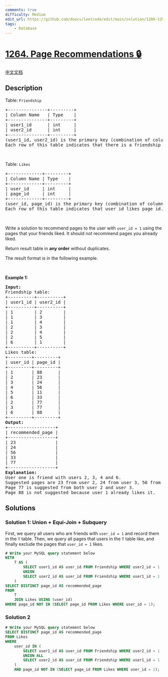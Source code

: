 ```yaml
---
comments: true
difficulty: Medium
edit_url: https://github.com/doocs/leetcode/edit/main/solution/1200-1299/1264.Page%20Recommendations/README_EN.md
tags:
    - Database
---
```


<!-- problem:start -->

# [1264. Page Recommendations 🔒](https://leetcode.com/problems/page-recommendations)

[中文文档](/solution/1200-1299/1264.Page%20Recommendations/README.md)

## Description

<!-- description:start -->

<p>Table: <code>Friendship</code></p>

<pre>
+---------------+---------+
| Column Name   | Type    |
+---------------+---------+
| user1_id      | int     |
| user2_id      | int     |
+---------------+---------+
(user1_id, user2_id) is the primary key (combination of columns with unique values) for this table.
Each row of this table indicates that there is a friendship relation between user1_id and user2_id.
</pre>

<p>&nbsp;</p>

<p>Table: <code>Likes</code></p>

<pre>
+-------------+---------+
| Column Name | Type    |
+-------------+---------+
| user_id     | int     |
| page_id     | int     |
+-------------+---------+
(user_id, page_id) is the primary key (combination of columns with unique values) for this table.
Each row of this table indicates that user_id likes page_id.
</pre>

<p>&nbsp;</p>

<p>Write a solution&nbsp;to recommend pages to the user with <code>user_id = 1</code> using the pages that your friends liked. It should not recommend pages you already liked.</p>

<p>Return result table in <strong>any order</strong> without duplicates.</p>

<p>The&nbsp;result format is in the following example.</p>

<p>&nbsp;</p>
<p><strong class="example">Example 1:</strong></p>

<pre>
<strong>Input:</strong> 
Friendship table:
+----------+----------+
| user1_id | user2_id |
+----------+----------+
| 1        | 2        |
| 1        | 3        |
| 1        | 4        |
| 2        | 3        |
| 2        | 4        |
| 2        | 5        |
| 6        | 1        |
+----------+----------+
Likes table:
+---------+---------+
| user_id | page_id |
+---------+---------+
| 1       | 88      |
| 2       | 23      |
| 3       | 24      |
| 4       | 56      |
| 5       | 11      |
| 6       | 33      |
| 2       | 77      |
| 3       | 77      |
| 6       | 88      |
+---------+---------+
<strong>Output:</strong> 
+------------------+
| recommended_page |
+------------------+
| 23               |
| 24               |
| 56               |
| 33               |
| 77               |
+------------------+
<strong>Explanation:</strong> 
User one is friend with users 2, 3, 4 and 6.
Suggested pages are 23 from user 2, 24 from user 3, 56 from user 3 and 33 from user 6.
Page 77 is suggested from both user 2 and user 3.
Page 88 is not suggested because user 1 already likes it.
</pre>

<!-- description:end -->

## Solutions

<!-- solution:start -->

### Solution 1: Union + Equi-Join + Subquery

First, we query all users who are friends with `user_id = 1` and record them in the `T` table. Then, we query all pages that users in the `T` table like, and finally exclude the pages that `user_id = 1` likes.

<!-- tabs:start -->

```sql
# Write your MySQL query statement below
WITH
    T AS (
        SELECT user1_id AS user_id FROM Friendship WHERE user2_id = 1
        UNION
        SELECT user2_id AS user_id FROM Friendship WHERE user1_id = 1
    )
SELECT DISTINCT page_id AS recommended_page
FROM
    T
    JOIN Likes USING (user_id)
WHERE page_id NOT IN (SELECT page_id FROM Likes WHERE user_id = 1);
```

<!-- tabs:end -->

<!-- solution:end -->

<!-- solution:start -->

### Solution 2

<!-- tabs:start -->

```sql
# Write your MySQL query statement below
SELECT DISTINCT page_id AS recommended_page
FROM Likes
WHERE
    user_id IN (
        SELECT user1_id AS user_id FROM Friendship WHERE user2_id = 1
        UNION ALL
        SELECT user2_id AS user_id FROM Friendship WHERE user1_id = 1
    )
    AND page_id NOT IN (SELECT page_id FROM Likes WHERE user_id = 1);
```

<!-- tabs:end -->

<!-- solution:end -->

<!-- problem:end -->
